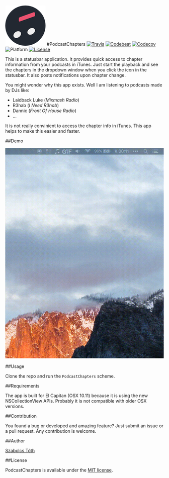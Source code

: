 ![](Assets/Readme/icon.png)
#PodcastChapters
[![Travis](https://img.shields.io/travis/sztoth/PodcastChapters.svg)](http://travis-ci.org/sztoth/PodcastChapters)
[![Codebeat](https://codebeat.co/badges/6ea52da2-5a26-428c-b703-2978ab4d59eb)](https://codebeat.co/projects/github-com-sztoth-podcastchapters)
[![Codecov](https://img.shields.io/codecov/c/github/sztoth/PodcastChapters.svg)](https://codecov.io/gh/sztoth/PodcastChapters)
![Platform](https://img.shields.io/badge/platform-OSX-lightgrey.svg) 
[![License](https://img.shields.io/badge/license-MIT-blue.svg)](https://raw.githubusercontent.com/sztoth/PodcastChapters/blob/master/LICENSE)

This is a statusbar application. It provides quick access to chapter information from your podcasts in iTunes. Just start the playback and see the chapters in the dropdown window when you click the icon in the statusbar. It also posts notifications upon chapter change. 

You might wonder why this app exists. Well I am listening to podcasts made by DJs like:

* Laidback Luke (*Mixmash Radio*)
* R3hab (*I Need R3hab*)
* Dannic (*Front Of House Radio*)
* ...

It is not really convinient to access the chapter info in iTunes. This app helps to make this easier and faster.

##Demo

![](Assets/Readme/demo.gif)

##Usage

Clone the repo and run the `PodcastChapters` scheme.

##Requirements

The app is built for El Capitan (OSX 10.11) because it is using the new NSCollectionView APIs. Probably it is not compatible with older OSX versions.

##Contribution

You found a bug or developed and amazing feature? Just submit an issue or a pull request. Any contribution is welcome.

##Author

[Szabolcs Tóth](https://github.com/sztoth)

##License

PodcastChapters is available under the [MIT license](LICENSE).